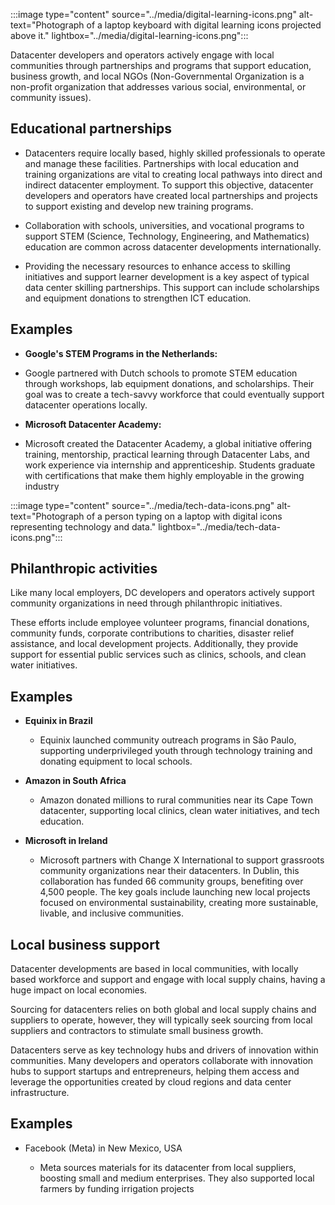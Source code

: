 :::image type="content" source="../media/digital-learning-icons.png" alt-text="Photograph of a laptop keyboard with digital learning icons projected above it." lightbox="../media/digital-learning-icons.png":::

Datacenter developers and operators actively engage with local communities through partnerships and programs that support education, business growth, and local NGOs (Non-Governmental Organization is a non-profit organization that addresses various social, environmental, or community issues).

## Educational partnerships

- Datacenters require locally based, highly skilled professionals to operate and manage these facilities. Partnerships with local education and training organizations are vital to creating local pathways into direct and indirect datacenter employment. To support this objective, datacenter developers and operators have created local partnerships and projects to support existing and develop new training programs. 

- Collaboration with schools, universities, and vocational programs to support STEM (Science, Technology, Engineering, and Mathematics) education are common across datacenter developments internationally. 

- Providing the necessary resources to enhance access to skilling initiatives and support learner development is a key aspect of typical data center skilling partnerships. This support can include scholarships and equipment donations to strengthen ICT education.

## Examples

- **Google's STEM Programs in the Netherlands:** 

- Google partnered with Dutch schools to promote STEM education through workshops, lab equipment donations, and scholarships. Their goal was to create a tech-savvy workforce that could eventually support datacenter operations locally.

- **Microsoft Datacenter Academy:** 

- Microsoft created the Datacenter Academy, a global initiative offering training, mentorship, practical learning through Datacenter Labs, and work experience via internship and apprenticeship. Students graduate with certifications that make them highly employable in the growing industry

:::image type="content" source="../media/tech-data-icons.png" alt-text="Photograph of a person typing on a laptop with digital icons representing technology and data." lightbox="../media/tech-data-icons.png":::

## Philanthropic activities

Like many local employers, DC developers and operators actively support community organizations in need through philanthropic initiatives. 

These efforts include employee volunteer programs, financial donations, community funds, corporate contributions to charities, disaster relief assistance, and local development projects. Additionally, they provide support for essential public services such as clinics, schools, and clean water initiatives.

## Examples

- **Equinix in Brazil**

  - Equinix launched community outreach programs in São Paulo, supporting underprivileged youth through technology training and donating equipment to local schools.

- **Amazon in South Africa**

  - Amazon donated millions to rural communities near its Cape Town datacenter, supporting local clinics, clean water initiatives, and tech education.

- **Microsoft in Ireland**

  - Microsoft partners with Change X International to support grassroots community organizations near their datacenters. In Dublin, this collaboration has funded 66 community groups, benefiting over 4,500 people. The key goals include launching new local projects focused on environmental sustainability, creating more sustainable, livable, and inclusive communities.

## Local business support

Datacenter developments are based in local communities, with locally based workforce and support and engage with local supply chains, having a huge impact on local economies.

Sourcing for datacenters relies on both global and local supply chains and suppliers to operate, however, they will typically seek sourcing from local suppliers and contractors to stimulate small business growth. 

Datacenters serve as key technology hubs and drivers of innovation within communities. Many developers and operators collaborate with innovation hubs to support startups and entrepreneurs, helping them access and leverage the opportunities created by cloud regions and data center infrastructure.

## Examples

- Facebook (Meta) in New Mexico, USA

  - Meta sources materials for its datacenter from local suppliers, boosting small and medium enterprises. They also supported local farmers by funding irrigation projects
